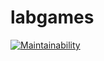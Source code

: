 # labgames
[![Maintainability](https://api.codeclimate.com/v1/badges/88816ccc0d40a1edeeca/maintainability)](https://codeclimate.com/github/Dethkalleon/labgames/maintainability)
